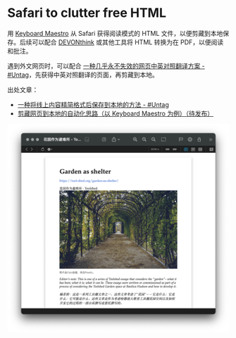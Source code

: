 # Safari to clutter free HTML

用 [Keyboard Maestro](https://www.keyboardmaestro.com/main/) 从 Safari 获得阅读模式的 HTML 文件，以便剪藏到本地保存。后续可以配合 [DEVONthink](https://www.devontechnologies.com/apps/devonthink) 或其他工具将 HTML 转换为在 PDF，以便阅读和批注。

遇到外文网页时，可以配合 [一种几乎永不失效的网页中英对照翻译方案 - #Untag](https://utgd.net/article/4991)，先获得中英对照翻译的页面，再剪藏到本地。

出处文章：

- [一种将线上内容精简格式后保存到本地的方法 - #Untag](https://utgd.net/article/8492)
- [剪藏网页到本地的自动化思路（以 Keyboard Maestro 为例）（待发布）](link)

![title](img.png)